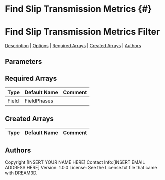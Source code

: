 

Find Slip Transmission Metrics {#}
======
<h1 class="pHeading1">Find Slip Transmission Metrics Filter</h1>
<p class="pCellBody">
<a href="../Filters/FindSlipTransmissionMetrics.html#wp2">Description</a>
| <a href="../Filters/FindSlipTransmissionMetrics.html#wp3">Options</a>
| <a href="../Filters/FindSlipTransmissionMetrics.html#wp4">Required Arrays</a>
| <a href="../Filters/FindSlipTransmissionMetrics.html#wp5">Created Arrays</a>
| <a href="../Filters/FindSlipTransmissionMetrics.html#wp1">Authors</a> 

## Parameters ##

## Required Arrays ##

| Type | Default Name | Comment |
|------|--------------|---------|
| Field | FieldPhases |  |

## Created Arrays ##

| Type | Default Name | Comment |
|------|--------------|---------|

## Authors ##

Copyright [INSERT YOUR NAME HERE]
Contact Info:[INSERT EMAIL ADDRESS HERE]
Version: 1.0.0
License: See the License.txt file that came with DREAM3D.



